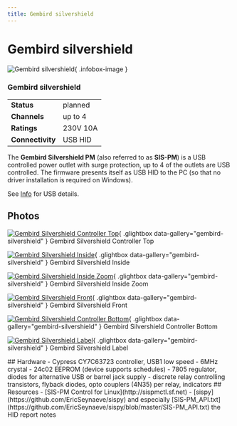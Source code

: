```yaml
---
title: Gembird silvershield
---
```


# Gembird silvershield

<div class="infobox" markdown>

![Gembird silvershield](./img/Gembird-silvershield-controller-top.png){ .infobox-image }

### Gembird silvershield

| | |
|---|---|
| **Status** | planned |
| **Channels** | up to 4 |
| **Ratings** | 230V 10A |
| **Connectivity** | USB HID |

</div>

The **Gembird Silvershield PM** (also referred to as **SIS-PM**) is a USB controlled power outlet with surge protection, up to 4 of the outlets are USB controlled. The firmware presents itself as USB HID to the PC (so that no driver installation is required on Windows).

See [ Info](https://sigrok.org/wiki/Gembird_silvershield/Info) for USB details.

## Photos

<div class="photo-grid" markdown>

[![Gembird Silvershield Controller Top](./img/Gembird-silvershield-controller-top.png)](./img/Gembird-silvershield-controller-top.png "Gembird Silvershield Controller Top"){ .glightbox data-gallery="gembird-silvershield" }
<span class="caption">Gembird Silvershield Controller Top</span>

[![Gembird Silvershield Inside](./img/Gembird-silvershield-inside.png)](./img/Gembird-silvershield-inside.png "Gembird Silvershield Inside"){ .glightbox data-gallery="gembird-silvershield" }
<span class="caption">Gembird Silvershield Inside</span>

[![Gembird Silvershield Inside Zoom](./img/Gembird-silvershield-inside-zoom.png)](./img/Gembird-silvershield-inside-zoom.png "Gembird Silvershield Inside Zoom"){ .glightbox data-gallery="gembird-silvershield" }
<span class="caption">Gembird Silvershield Inside Zoom</span>

[![Gembird Silvershield Front](./img/Gembird-silvershield-front.png)](./img/Gembird-silvershield-front.png "Gembird Silvershield Front"){ .glightbox data-gallery="gembird-silvershield" }
<span class="caption">Gembird Silvershield Front</span>

[![Gembird Silvershield Controller Bottom](./img/Gembird-silvershield-controller-bottom.png)](./img/Gembird-silvershield-controller-bottom.png "Gembird Silvershield Controller Bottom"){ .glightbox data-gallery="gembird-silvershield" }
<span class="caption">Gembird Silvershield Controller Bottom</span>

[![Gembird Silvershield Label](./img/Gembird-silvershield-label.png)](./img/Gembird-silvershield-label.png "Gembird Silvershield Label"){ .glightbox data-gallery="gembird-silvershield" }
<span class="caption">Gembird Silvershield Label</span>

</div>
## Hardware
- Cypress CY7C63723 controller, USB1 low speed
- 6MHz crystal
- 24c02 EEPROM (device supports schedules)
- 7805 regulator, diodes for alternative USB or barrel jack supply
- discrete relay controlling transistors, flyback diodes, opto couplers (4N35) per relay, indicators
## Resources
- [SIS-PM Control for Linux](http://sispmctl.sf.net)
- [sispy](https://github.com/EricSeynaeve/sispy) and especially [SIS-PM_API.txt](https://github.com/EricSeynaeve/sispy/blob/master/SIS-PM_API.txt) the HID report notes

